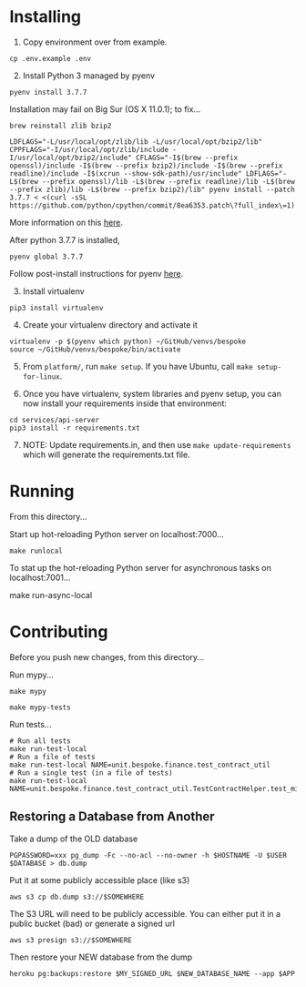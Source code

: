 # Installing

1. Copy environment over from example.

```
cp .env.example .env
```

2. Install Python 3 managed by pyenv

```
pyenv install 3.7.7
```

Installation may fail on Big Sur (OS X 11.0.1); to fix...

```
brew reinstall zlib bzip2

LDFLAGS="-L/usr/local/opt/zlib/lib -L/usr/local/opt/bzip2/lib" CPPFLAGS="-I/usr/local/opt/zlib/include -I/usr/local/opt/bzip2/include" CFLAGS="-I$(brew --prefix openssl)/include -I$(brew --prefix bzip2)/include -I$(brew --prefix readline)/include -I$(xcrun --show-sdk-path)/usr/include" LDFLAGS="-L$(brew --prefix openssl)/lib -L$(brew --prefix readline)/lib -L$(brew --prefix zlib)/lib -L$(brew --prefix bzip2)/lib" pyenv install --patch 3.7.7 < <(curl -sSL https://github.com/python/cpython/commit/8ea6353.patch\?full_index\=1)
```

More information on this [here](https://github.com/pyenv/pyenv/issues/1740).

After python 3.7.7 is installed,

```
pyenv global 3.7.7
```

Follow post-install instructions for pyenv [here](https://github.com/pyenv/pyenv#homebrew-on-macos).

3. Install virtualenv

```
pip3 install virtualenv
```

4. Create your virtualenv directory and activate it

```
virtualenv -p $(pyenv which python) ~/GitHub/venvs/bespoke
source ~/GitHub/venvs/bespoke/bin/activate
```

5. From `platform/`, run `make setup`. If you have Ubuntu, call `make setup-for-linux`.

6. Once you have virtualenv, system libraries and pyenv setup, you can now install your requirements inside that environment:

```
cd services/api-server
pip3 install -r requirements.txt
```

7. NOTE: Update requirements.in, and then use `make update-requirements` which will generate the requirements.txt file.

# Running

From this directory...

Start up hot-reloading Python server on localhost:7000...

```
make runlocal
```

To stat up the hot-reloading Python server for asynchronous tasks on localhost:7001...

make run-async-local

# Contributing

Before you push new changes, from this directory...

Run mypy...

```
make mypy

make mypy-tests
```

Run tests...

```
# Run all tests
make run-test-local
# Run a file of tests
make run-test-local NAME=unit.bespoke.finance.test_contract_util
# Run a single test (in a file of tests)
make run-test-local NAME=unit.bespoke.finance.test_contract_util.TestContractHelper.test_missing_start_date
```

## Restoring a Database from Another

Take a dump of the OLD database

	PGPASSWORD=xxx pg_dump -Fc --no-acl --no-owner -h $HOSTNAME -U $USER $DATABASE > db.dump

Put it at some publicly accessible place (like s3)

	aws s3 cp db.dump s3://$SOMEWHERE

The S3 URL will need to be publicly accessible. You can either put it in a public bucket (bad) or generate a signed url

	aws s3 presign s3://$SOMEWHERE

Then restore your NEW database from the dump

	heroku pg:backups:restore $MY_SIGNED_URL $NEW_DATABASE_NAME --app $APP
